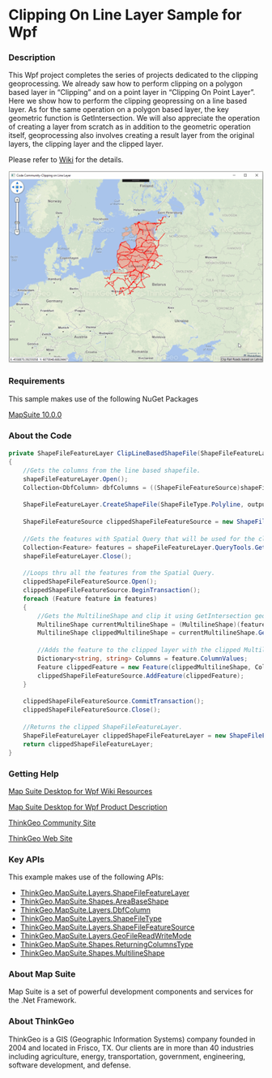 # Clipping On Line Layer Sample for Wpf

### Description
This Wpf project completes the series of projects dedicated to the clipping geoprocessing. We already saw how to perform clipping on a polygon based layer in “Clipping” and on a point layer in “Clipping On Point Layer”. Here we show how to perform the clipping geopressing on a line based layer. As for the same operation on a polygon based layer, the key geometric function is GetIntersection. We will also appreciate the operation of creating a layer from scratch as in addition to the geometric operation itself, geoprocessing also involves creating a result layer from the original layers, the clipping layer and the clipped layer.

Please refer to [Wiki](http://wiki.thinkgeo.com/wiki/map_suite_desktop_for_wpf) for the details.

![Screenshot](Screenshot.gif)

### Requirements
This sample makes use of the following NuGet Packages

[MapSuite 10.0.0](https://www.nuget.org/packages?q=ThinkGeo)

### About the Code
```csharp
private ShapeFileFeatureLayer ClipLineBasedShapeFile(ShapeFileFeatureLayer shapeFileFeatureLayer, string outputShapeFileFeatureLayerPath, AreaBaseShape ClippingShape)
{
    //Gets the columns from the line based shapefile.
    shapeFileFeatureLayer.Open();
    Collection<DbfColumn> dbfColumns = ((ShapeFileFeatureSource)shapeFileFeatureLayer.FeatureSource).GetDbfColumns();

    ShapeFileFeatureLayer.CreateShapeFile(ShapeFileType.Polyline, outputShapeFileFeatureLayerPath, dbfColumns);

    ShapeFileFeatureSource clippedShapeFileFeatureSource = new ShapeFileFeatureSource(outputShapeFileFeatureLayerPath, GeoFileReadWriteMode.ReadWrite);

    //Gets the features with Spatial Query that will be used for the clipping.
    Collection<Feature> features = shapeFileFeatureLayer.QueryTools.GetFeaturesIntersecting(ClippingShape, ReturningColumnsType.AllColumns);
    shapeFileFeatureLayer.Close();

    //Loops thru all the features from the Spatial Query.
    clippedShapeFileFeatureSource.Open();
    clippedShapeFileFeatureSource.BeginTransaction();
    foreach (Feature feature in features)
    {
        //Gets the MultilineShape and clip it using GetIntersection geometric function.
        MultilineShape currentMultilineShape = (MultilineShape)(feature.GetShape());
        MultilineShape clippedMultilineShape = currentMultilineShape.GetIntersection(ClippingShape);

        //Adds the feature to the clipped layer with the clipped MultilineShape with its ColumnValues.
        Dictionary<string, string> Columns = feature.ColumnValues;
        Feature clippedFeature = new Feature(clippedMultilineShape, Columns);
        clippedShapeFileFeatureSource.AddFeature(clippedFeature);
    }

    clippedShapeFileFeatureSource.CommitTransaction();
    clippedShapeFileFeatureSource.Close();

    //Returns the clipped ShapeFileFeatureLayer.
    ShapeFileFeatureLayer clippedShapeFileFeatureLayer = new ShapeFileFeatureLayer(outputShapeFileFeatureLayerPath);
    return clippedShapeFileFeatureLayer;
}
```
### Getting Help

[Map Suite Desktop for Wpf Wiki Resources](http://wiki.thinkgeo.com/wiki/map_suite_desktop_for_wpf)

[Map Suite Desktop for Wpf Product Description](https://thinkgeo.com/ui-controls#desktop-platforms)

[ThinkGeo Community Site](http://community.thinkgeo.com/)

[ThinkGeo Web Site](http://www.thinkgeo.com)

### Key APIs
This example makes use of the following APIs:

- [ThinkGeo.MapSuite.Layers.ShapeFileFeatureLayer](http://wiki.thinkgeo.com/wiki/api/thinkgeo.mapsuite.layers.shapefilefeaturelayer)
- [ThinkGeo.MapSuite.Shapes.AreaBaseShape](http://wiki.thinkgeo.com/wiki/api/thinkgeo.mapsuite.shapes.areabaseshape)
- [ThinkGeo.MapSuite.Layers.DbfColumn](http://wiki.thinkgeo.com/wiki/api/thinkgeo.mapsuite.layers.dbfcolumn)
- [ThinkGeo.MapSuite.Layers.ShapeFileType](http://wiki.thinkgeo.com/wiki/api/thinkgeo.mapsuite.layers.shapefiletype)
- [ThinkGeo.MapSuite.Layers.ShapeFileFeatureSource](http://wiki.thinkgeo.com/wiki/api/thinkgeo.mapsuite.layers.shapefilefeaturesource)
- [ThinkGeo.MapSuite.Layers.GeoFileReadWriteMode](http://wiki.thinkgeo.com/wiki/api/thinkgeo.mapsuite.layers.geofilereadwritemode)
- [ThinkGeo.MapSuite.Shapes.ReturningColumnsType](http://wiki.thinkgeo.com/wiki/api/thinkgeo.mapsuite.shapes.returningcolumnstype)
- [ThinkGeo.MapSuite.Shapes.MultilineShape](http://wiki.thinkgeo.com/wiki/api/thinkgeo.mapsuite.shapes.multilineshape)

### About Map Suite
Map Suite is a set of powerful development components and services for the .Net Framework.

### About ThinkGeo
ThinkGeo is a GIS (Geographic Information Systems) company founded in 2004 and located in Frisco, TX. Our clients are in more than 40 industries including agriculture, energy, transportation, government, engineering, software development, and defense.
